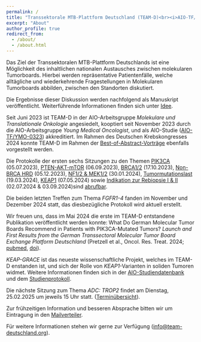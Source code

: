```yaml
---
permalink: /
title: "Transsektorale MTB-Plattform Deutschland (TEAM-D)<br><i>AIO-TF/YMO-0323</i>"
excerpt: "About"
author_profile: true
redirect_from: 
  - /about/
  - /about.html
---
```


Das Ziel der Transsektoralen MTB-Plattform Deutschlands ist eine Möglichkeit des inhaltlichen nationalen Austausches zwischen molekularen Tumorboards. Hierbei werden repräsentative Patientenfälle, welche alltägliche und wiederkehrende Fragestellungen in Molekularen Tumorboards abbilden, zwischen den Standorten diskutiert. 

Die Ergebnisse dieser Diskussion werden nachfolgend als Manuskript veröffentlicht. Weiterführende Informationen finden sich unter [Idee](https://team-deutschland.org/idee/).

Seit Juni 2023 ist TEAM-D in der AIO-Arbeitsgruppe *Molekulare und Translationale Onkologie* angesiedelt, kooptiert seit November 2023 durch die AIO-Arbeitsgruppe *Young Medical Oncologist*, und als AIO-Studie ([AIO-TF/YMO-0323](https://www.aio-portal.de/studie/199--team-d.html)) akkreditiert. Im Rahmen des Deutschen Krebskongresses 2024 konnte TEAM-D im Rahmen der [Best-of-Abstract-Vorträge](https://karger.com/ort/article-pdf/47/Suppl.%201/7/4169504/000535363.pdf) ebenfalls vorgestellt werden. 

Die Protokolle der ersten sechs Sitzungen zu den Themen [PIK3CA](https://team-deutschland.org/files/1-Protokoll-PIK3CA.pdf) (05.07.2023), [PTEN-AKT-mTOR](https://team-deutschland.org/files/2-Protokoll-PTEN-AKT-mTOR.pdf) (06.09.2023), [BRCA1/2](https://team-deutschland.org/files/3-Protokoll-BRCA1-2.pdf) (17.10.2023), [Non-BRCA HRD](https://team-deutschland.org/files/4-Protokoll-Non-BRCA-HRD.pdf) (05.12.2023), [NF1/2 & MEK1/2](https://team-deutschland.org/files/5-Protokoll-NF-MEK.pdf) (30.01.2024), [Tumormutationslast](https://team-deutschland.org/files/6-Protokoll-Tumormutationslast.pdf) (19.03.2024), [KEAP1](https://team-deutschland.org/files/7-Protokoll-KEAP1.pdf) (07.05.2024) sowie [Indikation zur Rebiopsie I & II](https://team-deutschland.org/files/8-9-Protokoll-Rebiopsie.pdf) (02.07.2024 & 03.09.2024)sind [abrufbar](https://team-deutschland.org/protokolle/). 

Die beiden letzten Treffen zum Thema *FGFR1-4* fanden im November und Dezember 2024 statt, das diesbezügliche Protokoll wird aktuell erstellt.

Wir freuen uns, dass im Mai 2024 die erste im TEAM-D entstandene Publikation veröffentlicht werden konnte: What Do German Molecular Tumor Boards Recommend in Patients with PIK3CA-Mutated Tumors? *Launch and First Results from the German Transsectoral Molecular Tumor Board Exchange Platform Deutschland* (Pretzell et al., Oncol. Res. Treat. 2024; [pubmed](https://pubmed.ncbi.nlm.nih.gov/38714183/), [doi](https://doi.org/10.1159/000539217)).

*KEAP-GRACE* ist das neueste wissenschaftliche Projekt, welches im TEAM-D enstanden ist, und sich der Rolle von *KEAP1*-Varianten in soliden Tumoren widmet. Weitere Informationen finden sich in der [AIO-Studiendatenbank](https://www.aio-portal.de/studie/222--keap-grace.html) und dem [Studienprotokoll](https://www.aio-portal.de/files/content/studien/studiendatenbank/AIO-TF-0224_s.pdf). 

Die nächste Sitzung zum Thema *ADC: TROP2* findet am Dienstag, 25.02.2025 um jeweils 15 Uhr statt. ([Terminübersicht](https://team-deutschland.org/termine/)).

Zur frühzeitigen Information und besseren Absprache bitten wir um Eintragung in den [Mailverteiler](https://forms.gle/TMvsKzPpRwC4bhME6).

Für weitere Informationen stehen wir gerne zur Verfügung ([info@team-deutschland.org](mailto:info@team-deutschland.org)).